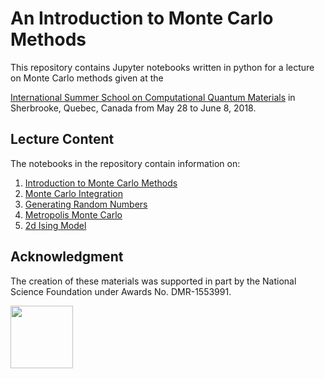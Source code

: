 # An Introduction to Monte Carlo Methods

This repository contains Jupyter notebooks written in python for a lecture on Monte Carlo methods given at the 

[International Summer School on Computational Quantum Materials](https://pitp.phas.ubc.ca/confs/sherbrooke2018/index.html) in Sherbrooke, Quebec, Canada from May 28 to June 8, 2018.

## Lecture Content
The notebooks in the repository contain information on:

1. [Introduction to Monte Carlo Methods](https://github.com/agdelma/IntroMonteCarlo/blob/master/introduction_monte_carlo.ipynb)
2. [Monte Carlo Integration](https://github.com/agdelma/IntroMonteCarlo/blob/master/Monte_Carlo_integration.ipynb)
3. [Generating Random Numbers](https://github.com/agdelma/IntroMonteCarlo/blob/master/random_sampling.ipynb)
4. [Metropolis Monte Carlo](https://github.com/agdelma/IntroMonteCarlo/blob/master/Metropolis_Monte_Carlo.ipynb) 
5. [2d Ising Model](https://github.com/agdelma/IntroMonteCarlo/blob/master/2d_Ising_model_Monte_Carlo.ipynb)

## Acknowledgment
The creation of these materials was supported in part by the National Science Foundation under Awards No. DMR-1553991.

[<img width="100px" src="https://www.nsf.gov/images/logos/NSF_4-Color_bitmap_Logo.png">](http://www.nsf.gov/awardsearch/showAward?AWD_ID=1553991)

